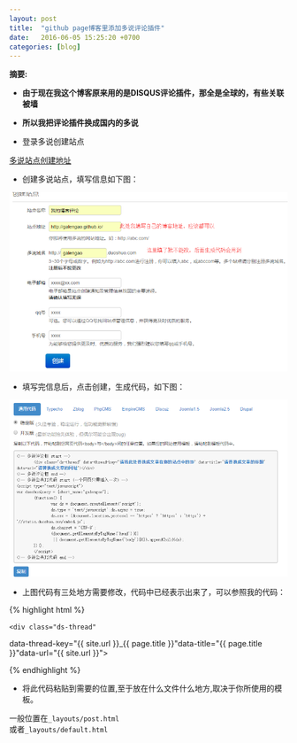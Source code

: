 ```yaml
---
layout: post
title:  "github page博客里添加多说评论插件"
date:   2016-06-05 15:25:20 +0700
categories: [blog]
---
```


**摘要:**  

* **由于现在我这个博客原来用的是DISQUS评论插件，那全是全球的，有些关联被墙**
* **所以我把评论插件换成国内的多说**



* 登录多说创建站点  

 [多说站点创建地址](http://duoshuo.com/create-site/)  

* 创建多说站点，填写信息如下图：  

![duoshuo](/static/img/myimg/duoshuo1.png)

* 填写完信息后，点击创建，生成代码，如下图：  

![duoshuo](/static/img/myimg/duoshuo2.png)  

* 上图代码有三处地方需要修改，代码中已经表示出来了，可以参照我的代码：  
  
{% highlight html %} 
<!-- 多说评论框 start -->
	<div class="ds-thread"
  data-thread-key="{{ site.url }}_{{ page.title }}"data-title="{{ page.title }}"data-url="{{ site.url }}"></div>
<!-- 多说评论框 end -->
<!-- 多说公共JS代码 start (一个网页只需插入一次) -->
<script type="text/javascript">
var duoshuoQuery = {short_name:"galengao"};
	(function() {
		var ds = document.createElement('script');
		ds.type = 'text/javascript';ds.async = true;
		ds.src = (document.location.protocol == 'https:' ? 'https:' : 'http:') + '//static.duoshuo.com/embed.js';
		ds.charset = 'UTF-8';
		(document.getElementsByTagName('head')[0]
		 || document.getElementsByTagName('body')[0]).appendChild(ds);
	})();
	</script>
<!-- 多说公共JS代码 end -->
{% endhighlight %}

* 将此代码粘贴到需要的位置,至于放在什么文件什么地方,取决于你所使用的模板。  

一般位置在`_layouts/post.html`    
或者`_layouts/default.html`  
